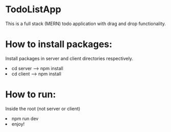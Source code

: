# TodoListApp
<p>
  This is a full stack (MERN) todo application with drag and drop functionality.
</p>


# How to install packages:
Install packages in server and client directories respectively.
<p>
  <li>cd server --> npm install <br/>
  <li>cd client --> npm install
</p>

# How to run:
<p>
  Inside the root (not server or client) <br/>
  <li>npm run dev
  <li>enjoy!
</p>
